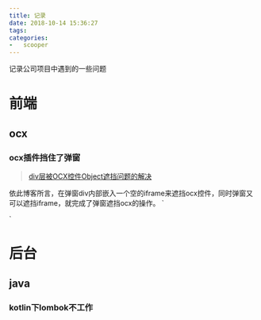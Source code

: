 ```yaml
---
title: 记录
date: 2018-10-14 15:36:27
tags:
categories:
-   scooper
---
```


记录公司项目中遇到的一些问题

<!--more-->

# 前端
## ocx
### ocx插件挡住了弹窗
> [div层被OCX控件Object遮挡问题的解决](https://my.oschina.net/4k9LCGA/blog/382169)

依此博客所言，在弹窗div内部嵌入一个空的iframe来遮挡ocx控件，同时弹窗又可以遮挡iframe，就完成了弹窗遮挡ocx的操作。
`<iframe id="iframe1" src="about:blank" frameBorder="0" marginHeight="0" marginWidth="0" style="position:absolute; visibility:inherit; top:0px;left:0px;width:100%; height:100%;z-index:-1; filter:alpha(opacity=0);"></iframe>
 </div>`

# 后台
## java
### kotlin下lombok不工作
